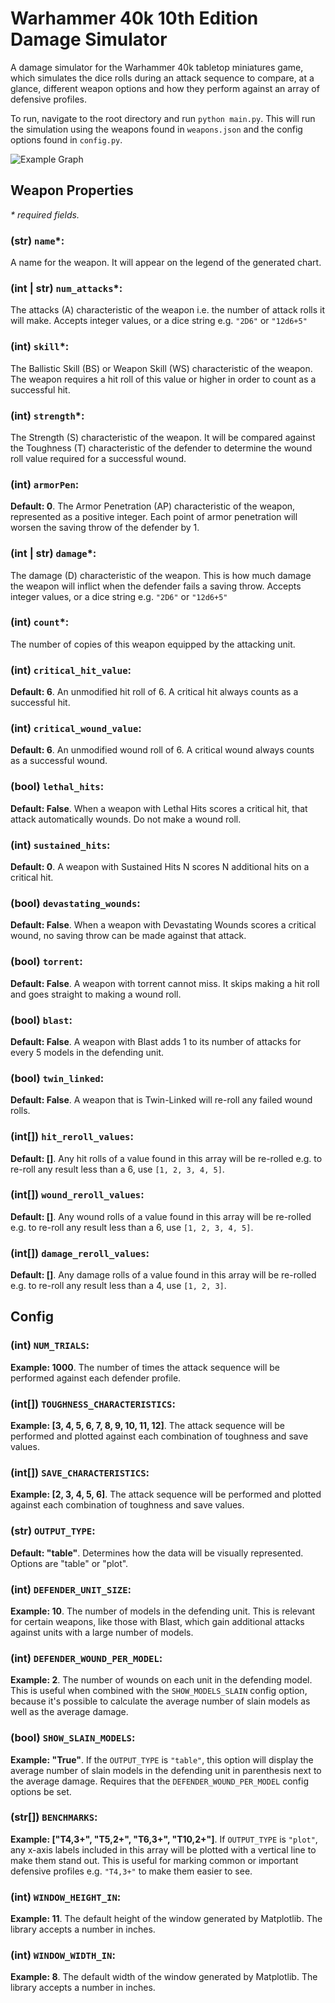 # Warhammer 40k 10th Edition Damage Simulator

A damage simulator for the Warhammer 40k tabletop miniatures game, which simulates the dice rolls during an attack sequence to compare, at a glance, different weapon options and how they perform against an array of defensive profiles.

To run, navigate to the root directory and run `python main.py`. This will run the simulation using the weapons found in `weapons.json` and the config options found in `config.py`.

![Example Graph](https://drive.google.com/uc?id=1BQGkIKfHA0gwiwLpOpr7ghRAE3ZNujKd)

## Weapon Properties

_\* required fields._

### (str) `name`\*:

A name for the weapon. It will appear on the legend of the generated chart.

### (int | str) `num_attacks`\*:

The attacks (A) characteristic of the weapon i.e. the number of attack rolls it will make. Accepts integer values, or a dice string e.g. `"2D6"` or `"12d6+5"`

### (int) `skill`\*:

The Ballistic Skill (BS) or Weapon Skill (WS) characteristic of the weapon. The weapon requires a hit roll of this value or higher in order to count as a successful hit.

### (int) `strength`\*:

The Strength (S) characteristic of the weapon. It will be compared against the Toughness (T) characteristic of the defender to determine the wound roll value required for a successful wound.

### (int) `armorPen`:

**Default: 0**. The Armor Penetration (AP) characteristic of the weapon, represented as a positive integer. Each point of armor penetration will worsen the saving throw of the defender by 1.

### (int | str) `damage`\*:

The damage (D) characteristic of the weapon. This is how much damage the weapon will inflict when the defender fails a saving throw. Accepts integer values, or a dice string e.g. `"2D6"` or `"12d6+5"`

### (int) `count`\*:

The number of copies of this weapon equipped by the attacking unit.

### (int) `critical_hit_value`:

**Default: 6**. An unmodified hit roll of 6. A critical hit always counts as a successful hit.

### (int) `critical_wound_value`:

**Default: 6**. An unmodified wound roll of 6. A critical wound always counts as a successful wound.

### (bool) `lethal_hits`:

**Default: False**. When a weapon with Lethal Hits scores a critical hit, that attack automatically wounds. Do not make a wound roll.

### (int) `sustained_hits`:

**Default: 0**. A weapon with Sustained Hits N scores N additional hits on a critical hit.

### (bool) `devastating_wounds`:

**Default: False**. When a weapon with Devastating Wounds scores a critical wound, no saving throw can be made against that attack.

### (bool) `torrent`:

**Default: False**. A weapon with torrent cannot miss. It skips making a hit roll and goes straight to making a wound roll.

### (bool) `blast`:

**Default: False**. A weapon with Blast adds 1 to its number of attacks for every 5 models in the defending unit.

### (bool) `twin_linked`:

**Default: False**. A weapon that is Twin-Linked will re-roll any failed wound rolls.

### (int[]) `hit_reroll_values`:

**Default: []**. Any hit rolls of a value found in this array will be re-rolled e.g. to re-roll any result less than a 6, use `[1, 2, 3, 4, 5]`.

### (int[]) `wound_reroll_values`:

**Default: []**. Any wound rolls of a value found in this array will be re-rolled e.g. to re-roll any result less than a 6, use `[1, 2, 3, 4, 5]`.

### (int[]) `damage_reroll_values`:

**Default: []**. Any damage rolls of a value found in this array will be re-rolled e.g. to re-roll any result less than a 4, use `[1, 2, 3]`.

## Config

### (int) `NUM_TRIALS`:

**Example: 1000**. The number of times the attack sequence will be performed against each defender profile.

### (int[]) `TOUGHNESS_CHARACTERISTICS`:

**Example: [3, 4, 5, 6, 7, 8, 9, 10, 11, 12]**. The attack sequence will be performed and plotted against each combination of toughness and save values.

### (int[]) `SAVE_CHARACTERISTICS`:

**Example: [2, 3, 4, 5, 6]**. The attack sequence will be performed and plotted against each combination of toughness and save values.

### (str) `OUTPUT_TYPE`:

**Default: "table"**. Determines how the data will be visually represented. Options are "table" or "plot".

### (int) `DEFENDER_UNIT_SIZE`:

**Example: 10**. The number of models in the defending unit. This is relevant for certain weapons, like those with Blast, which gain additional attacks against units with a large number of models.

### (int) `DEFENDER_WOUND_PER_MODEL`:

**Example: 2**. The number of wounds on each unit in the defending model. This is useful when combined with the `SHOW_MODELS_SLAIN` config option, because it's possible to calculate the average number of slain models as well as the average damage.

### (bool) `SHOW_SLAIN_MODELS`:

**Example: "True"**. If the `OUTPUT_TYPE` is `"table"`, this option will display the average number of slain models in the defending unit in parenthesis next to the average damage. Requires that the `DEFENDER_WOUND_PER_MODEL` config options be set.

### (str[]) `BENCHMARKS`:

**Example: ["T4,3+", "T5,2+", "T6,3+", "T10,2+"]**. If `OUTPUT_TYPE` is `"plot"`, any x-axis labels included in this array will be plotted with a vertical line to make them stand out. This is useful for marking common or important defensive profiles e.g. `"T4,3+"` to make them easier to see.

### (int) `WINDOW_HEIGHT_IN`:

**Example: 11**. The default height of the window generated by Matplotlib. The library accepts a number in inches.

### (int) `WINDOW_WIDTH_IN`:

**Example: 8**. The default width of the window generated by Matplotlib. The library accepts a number in inches.
